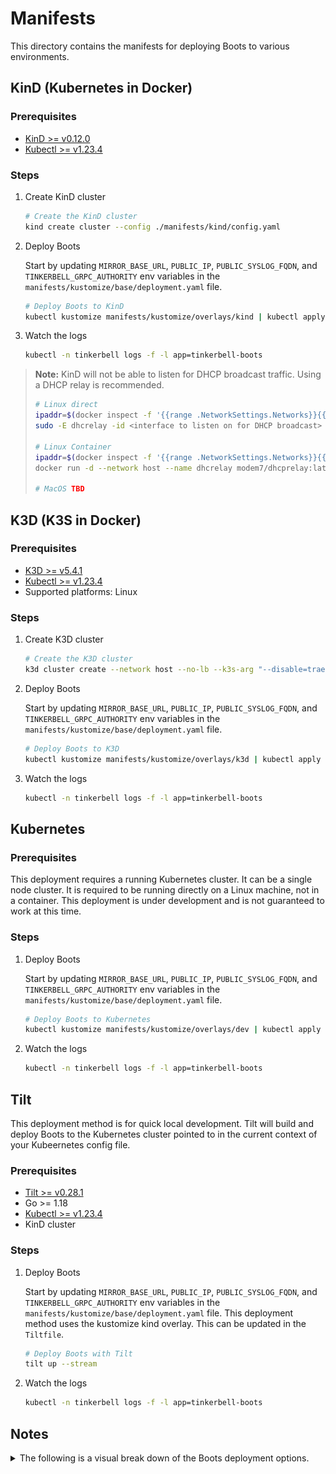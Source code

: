 # Manifests

This directory contains the manifests for deploying Boots to various environments.

## KinD (Kubernetes in Docker)

### Prerequisites

- [KinD >= v0.12.0](https://kind.sigs.k8s.io/docs/user/quick-start#installation)
- [Kubectl >= v1.23.4](https://www.downloadkubernetes.com/)

### Steps

1. Create KinD cluster

   ```bash
   # Create the KinD cluster
   kind create cluster --config ./manifests/kind/config.yaml
   ```

2. Deploy Boots

   Start by updating `MIRROR_BASE_URL`, `PUBLIC_IP`, `PUBLIC_SYSLOG_FQDN`, and `TINKERBELL_GRPC_AUTHORITY` env variables in the `manifests/kustomize/base/deployment.yaml` file.

   ```bash
   # Deploy Boots to KinD
   kubectl kustomize manifests/kustomize/overlays/kind | kubectl apply -f -
   ```

3. Watch the logs

   ```bash
   kubectl -n tinkerbell logs -f -l app=tinkerbell-boots
   ```

> **Note:** KinD will not be able to listen for DHCP broadcast traffic. Using a DHCP relay is recommended.
>
> ```bash
> # Linux direct
> ipaddr=$(docker inspect -f '{{range .NetworkSettings.Networks}}{{.IPAddress}}{{end}}' kind-control-plane)
> sudo -E dhcrelay -id <interface to listen on for DHCP broadcast>  -iu $(ip -o route get ${ipaddr} | cut -d" " -f3) -d ${ipaddr}
>
> # Linux Container
> ipaddr=$(docker inspect -f '{{range .NetworkSettings.Networks}}{{.IPAddress}}{{end}}' kind-control-plane)
> docker run -d --network host --name dhcrelay modem7/dhcprelay:latest -id <interface to listen on for DHCP broadcast>  -iu $(ip -o route get ${ipaddr} | cut -d" " -f3) -d ${ipaddr}
>
> # MacOS TBD
> ```

## K3D (K3S in Docker)

### Prerequisites

- [K3D >= v5.4.1](https://k3d.io/v5.4.1/#installation)
- [Kubectl >= v1.23.4](https://www.downloadkubernetes.com/)
- Supported platforms: Linux

### Steps

1. Create K3D cluster

   ```bash
   # Create the K3D cluster
   k3d cluster create --network host --no-lb --k3s-arg "--disable=traefik"
   ```

2. Deploy Boots

   Start by updating `MIRROR_BASE_URL`, `PUBLIC_IP`, `PUBLIC_SYSLOG_FQDN`, and `TINKERBELL_GRPC_AUTHORITY` env variables in the `manifests/kustomize/base/deployment.yaml` file.

   ```bash
   # Deploy Boots to K3D
   kubectl kustomize manifests/kustomize/overlays/k3d | kubectl apply -f -
   ```

3. Watch the logs

   ```bash
   kubectl -n tinkerbell logs -f -l app=tinkerbell-boots
   ```

## Kubernetes

### Prerequisites

This deployment requires a running Kubernetes cluster. It can be a single node cluster. It is required to be running directly on a Linux machine, not in a container.
This deployment is under development and is not guaranteed to work at this time.

### Steps

1. Deploy Boots

   Start by updating `MIRROR_BASE_URL`, `PUBLIC_IP`, `PUBLIC_SYSLOG_FQDN`, and `TINKERBELL_GRPC_AUTHORITY` env variables in the `manifests/kustomize/base/deployment.yaml` file.

   ```bash
   # Deploy Boots to Kubernetes
   kubectl kustomize manifests/kustomize/overlays/dev | kubectl apply -f -
   ```

2. Watch the logs

   ```bash
   kubectl -n tinkerbell logs -f -l app=tinkerbell-boots
   ```

## Tilt

This deployment method is for quick local development.
Tilt will build and deploy Boots to the Kubernetes cluster pointed to in the current context of your Kubeernetes config file.

### Prerequisites

- [Tilt >= v0.28.1](https://docs.tilt.dev/install.html)
- Go >= 1.18
- [Kubectl >= v1.23.4](https://www.downloadkubernetes.com/)
- KinD cluster

### Steps

1. Deploy Boots

   Start by updating `MIRROR_BASE_URL`, `PUBLIC_IP`, `PUBLIC_SYSLOG_FQDN`, and `TINKERBELL_GRPC_AUTHORITY` env variables in the `manifests/kustomize/base/deployment.yaml` file.
   This deployment method uses the kustomize kind overlay. This can be updated in the `Tiltfile`.

   ```bash
   # Deploy Boots with Tilt
   tilt up --stream
   ```

2. Watch the logs

   ```bash
   kubectl -n tinkerbell logs -f -l app=tinkerbell-boots
   ```

## Notes

<details><summary>The following is a visual break down of the Boots deployment options.</summary>
<p>

![Boots deployment options](./BootsDeploymentsVisualized.png)

</p>
</details>